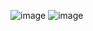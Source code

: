 ![image](https://github.com/VamikaSheel/File-encryption-AES-Algorithm/assets/43423469/b69a6ec3-49b5-4721-b8d7-fe21ff635949)
![image](https://github.com/VamikaSheel/File-encryption-AES-Algorithm/assets/43423469/62304d88-17cd-4d27-b155-6a64e12133c0)
